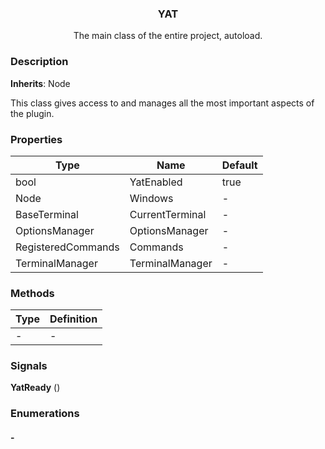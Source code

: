 <div align="center">
	<h3>YAT</h1>
	<p>The main class of the entire project, autoload.</p>
</div>

### Description

**Inherits**: Node

This class gives access to and manages all the most important aspects of the plugin.

### Properties

| Type               | Name            | Default |
| ------------------ | --------------- | ------- |
| bool               | YatEnabled      | true    |
| Node               | Windows         | -       |
| BaseTerminal       | CurrentTerminal | -       |
| OptionsManager     | OptionsManager  | -       |
| RegisteredCommands | Commands        | -       |
| TerminalManager    | TerminalManager | -       |

### Methods

| Type | Definition |
| ---- | ---------- |
| -    | -          |

### Signals

**YatReady** ()

### Enumerations

#### -
